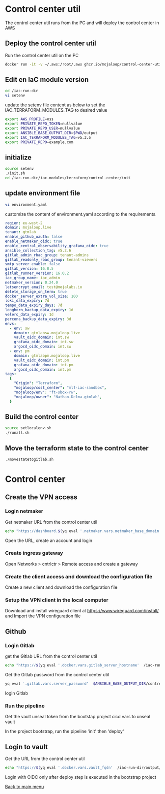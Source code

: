 
# Control center util

The control center util runs from the PC and will deploy the control center in AWS

## Deploy the control center util

Run the control center util on the PC
```bash
docker run -it -v ~/.aws:/root/.aws ghcr.io/mojaloop/control-center-util:5.0.1 /bin/bash
```

## Edit en IaC module version

```bash
cd /iac-run-dir
vi setenv
```

update the setenv file content as below to set the IAC_TERRAFORM_MODULES_TAG to desired value
```bash
export AWS_PROFILE=oss
export PRIVATE_REPO_TOKEN=nullvalue
export PRIVATE_REPO_USER=nullvalue
export ANSIBLE_BASE_OUTPUT_DIR=$PWD/output
export IAC_TERRAFORM_MODULES_TAG=v5.3.6 
export PRIVATE_REPO=example.com
```

## initialize
```bash
source setenv
./init.sh
cd /iac-run-dir/iac-modules/terraform/control-center/init
```

## update environment file

```bash
vi environment.yaml
```

customize the content of environment.yaml according to the requirements.
```yaml
region: eu-west-2
domain: mojaloop.live
tenant: gtmlab
enable_github_oauth: false
enable_netmaker_oidc: true
enable_central_observability_grafana_oidc: true
ansible_collection_tag: v5.2.6
gitlab_admin_rbac_group: tenant-admins
gitlab_readonly_rbac_group: tenant-viewers
smtp_server_enable: false
gitlab_version: 16.0.5
gitlab_runner_version: 16.0.2
iac_group_name: iac_admin
netmaker_version: 0.24.0
letsencrypt_email: test@mojalabs.io
delete_storage_on_term: true
docker_server_extra_vol_size: 100
loki_data_expiry: 7d
tempo_data_expiry_days: 7d
longhorn_backup_data_expiry: 1d
velero_data_expiry: 1d
percona_backup_data_expiry: 3d
envs:
  - env: sw
    domain: gtmlabsw.mojaloop.live
    vault_oidc_domain: int.sw
    grafana_oidc_domain: int.sw
    argocd_oidc_domain: int.sw
  - env: pm
    domain: gtmlabpm.mojaloop.live
    vault_oidc_domain: int.pm
    grafana_oidc_domain: int.pm
    argocd_oidc_domain: int.pm
tags:
  {
    "Origin": "Terraform",
    "mojaloop/cost_center": "mlf-iac-sandbox",
    "mojaloop/env": "ft-sbox-rw",
    "mojaloop/owner": "Nathan-Delma-gtmlab",
  }
```

## Build the control center
```bash
source setlocalenv.sh
./runall.sh
```

## Move the terraform state to the control center
```bash
./movestatetogitlab.sh
```

# Control center

## Create the VPN access

### Login netmaker

Get netmaker URL from the control center util
```bash
echo "https://dashboard.$(yq eval '.netmaker.vars.netmaker_base_domain'  /iac-run-dir/output/control-center-post-config/inventory)"
```

Open the URL, create an account and login

### Create ingress gateway
Open Networks > cntrlctr > Remote access and create a gateway

### Create the client access and download the configuration file
Create a new client and download the configuration file

### Setup the VPN client in the local computer
Download and install wireguard client at https://www.wireguard.com/install/ and Import the VPN configuration file


## Github
### Login Gitlab

get the Gitlab URL from the control center util
```bash
echo "https://$(yq eval '.docker.vars.gitlab_server_hostname'  /iac-run-dir/output/control-center-post-config/inventory)"
```

Get the Gitlab password from the control center util
```bash
yq eval '.gitlab.vars.server_password'  $ANSIBLE_BASE_OUTPUT_DIR/control-center-deploy/inventory
```

login Gitlab

### Run the pipeline
Get the vault unseal token from the bootstap project cicd vars to unseal vault

In the project bootstrap, run the pipeline 'init' then 'deploy' 


## Login to vault

Get the URL from the control center util
```bash
echo "https://$(yq eval '.docker.vars.vault_fqdn'  /iac-run-dir/output/control-center-post-config/inventory)"
```

Login with OIDC only after deploy step is executed in the bootstrap project


[Back to main menu](<readme.md>)